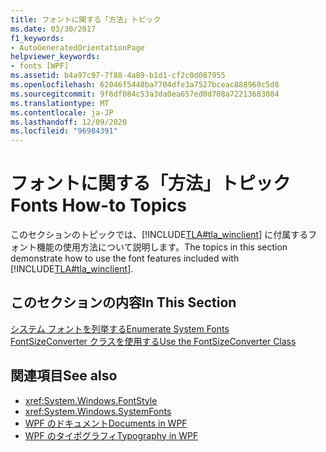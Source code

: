```yaml
---
title: フォントに関する「方法」トピック
ms.date: 03/30/2017
f1_keywords:
- AutoGeneratedOrientationPage
helpviewer_keywords:
- fonts [WPF]
ms.assetid: b4a97c97-7f88-4a89-b1d1-cf2c0d087955
ms.openlocfilehash: 62046f5448ba7704dfe3a7527bceac888960c5d8
ms.sourcegitcommit: 9f6df084c53a3da0ea657ed0d708a72213683084
ms.translationtype: MT
ms.contentlocale: ja-JP
ms.lasthandoff: 12/09/2020
ms.locfileid: "96984391"
---
```

# <a name="fonts-how-to-topics"></a><span data-ttu-id="fd294-102">フォントに関する「方法」トピック</span><span class="sxs-lookup"><span data-stu-id="fd294-102">Fonts How-to Topics</span></span>
<span data-ttu-id="fd294-103">このセクションのトピックでは、[!INCLUDE[TLA#tla_winclient](../../../includes/tlasharptla-winclient-md.md)] に付属するフォント機能の使用方法について説明します。</span><span class="sxs-lookup"><span data-stu-id="fd294-103">The topics in this section demonstrate how to use the font features included with [!INCLUDE[TLA#tla_winclient](../../../includes/tlasharptla-winclient-md.md)].</span></span>  
  
## <a name="in-this-section"></a><span data-ttu-id="fd294-104">このセクションの内容</span><span class="sxs-lookup"><span data-stu-id="fd294-104">In This Section</span></span>  
 [<span data-ttu-id="fd294-105">システム フォントを列挙する</span><span class="sxs-lookup"><span data-stu-id="fd294-105">Enumerate System Fonts</span></span>](how-to-enumerate-system-fonts.md)  
 [<span data-ttu-id="fd294-106">FontSizeConverter クラスを使用する</span><span class="sxs-lookup"><span data-stu-id="fd294-106">Use the FontSizeConverter Class</span></span>](how-to-use-the-fontsizeconverter-class.md)  
  
## <a name="see-also"></a><span data-ttu-id="fd294-107">関連項目</span><span class="sxs-lookup"><span data-stu-id="fd294-107">See also</span></span>

- <xref:System.Windows.FontStyle>
- <xref:System.Windows.SystemFonts>
- [<span data-ttu-id="fd294-108">WPF のドキュメント</span><span class="sxs-lookup"><span data-stu-id="fd294-108">Documents in WPF</span></span>](documents-in-wpf.md)
- [<span data-ttu-id="fd294-109">WPF のタイポグラフィ</span><span class="sxs-lookup"><span data-stu-id="fd294-109">Typography in WPF</span></span>](typography-in-wpf.md)
